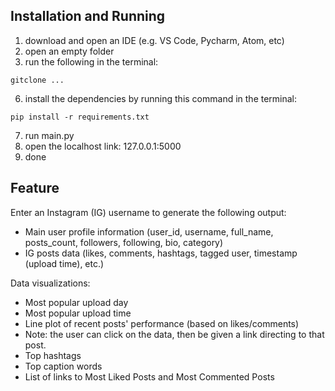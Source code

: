 ## Installation and Running
1. download and open an IDE (e.g. VS Code, Pycharm, Atom, etc)
2. open an empty folder
3. run the following in the terminal:
```
gitclone ...
```
6. install the dependencies by running this command in the terminal:
```
pip install -r requirements.txt
```
7. run main.py
8. open the localhost link: 127.0.0.1:5000
9. done

## Feature
Enter an Instagram (IG) username to generate the following output:
- Main user profile information (user_id, username, full_name, posts_count, followers, following, bio, category)
- IG posts data (likes, comments, hashtags, tagged user, timestamp (upload time), etc.)

Data visualizations:
- Most popular upload day
- Most popular upload time
- Line plot of recent posts' performance (based on likes/comments)
- Note: the user can click on the data, then be given a link directing to that post.
- Top hashtags
- Top caption words
- List of links to Most Liked Posts and Most Commented Posts
